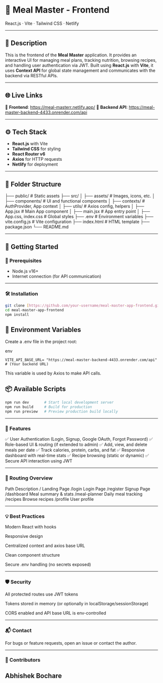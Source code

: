 # 🥗 Meal Master - Frontend  
React.js · Vite · Tailwind CSS · Netlify

---

## 📖 Description  
This is the frontend of the **Meal Master** application. It provides an interactive UI for managing meal plans, tracking nutrition, browsing recipes, and handling user authentication via JWT. Built using **React.js** with **Vite**, it uses **Context API** for global state management and communicates with the backend via RESTful APIs.

---

## 🌐 Live Links  
🔗 **Frontend**: https://meal-masterr.netlify.app/
🔗 **Backend API**: https://meal-master-backend-4433.onrender.com/api

---

## ⚙️ Tech Stack  
- **React.js** with Vite  
- **Tailwind CSS** for styling  
- **React Router v6**   
- **Axios** for HTTP requests  
- **Netlify** for deployment

---

## 📁 Folder Structure  
├── public/ # Static assets
├── src/
│ ├── assets/ # Images, icons, etc.
│ ├── components/ # UI and functional components
│ ├── contexts/ # AuthProvider, App context
│ ├── utils/ # Axios config, helpers
│ ├── App.jsx # Main App component
│ ├── main.jsx # App entry point
│ ├── App.css, index.css # Global styles
├── .env # Environment variables
├── vite.config.js # Vite configuration
├── index.html # HTML template
├── package.json
└── README.md


---

## 🚀 Getting Started  

### 🧰 Prerequisites  
- Node.js v16+  
- Internet connection (for API communication)

---

### 🛠 Installation  
```bash
git clone [https://github.com/your-username/meal-master-app-frontend.git](https://github.com/abhi-bochare/Meal_Master_Frontend)
cd meal-master-app-frontend
npm install
```

## 🔐 Environment Variables
Create a .env file in the project root:

env
```
VITE_API_BASE_URL= "https://meal-master-backend-4433.onrender.com/api" # (Your backend URL)
```
This variable is used by Axios to make API calls.

## 📦 Available Scripts
```bash
npm run dev       # Start local development server
npm run build     # Build for production
npm run preview   # Preview production build locally
```
---
### 🧠 Features
✅ User Authentication (Login, Signup, Google OAuth, Forgot Password)
✅ Role-based UI & routing (if extended to admin)
✅ Add, view, and delete meals per date
✅ Track calories, protein, carbs, and fat
✅ Responsive dashboard with real-time stats
✅ Recipe browsing (static or dynamic)
✅ Secure API interaction using JWT

---
### 🧭 Routing Overview
Path	Description
/	Landing Page
/login	Login Page
/register	Signup Page
/dashboard	Meal summary & stats
/meal-planner	Daily meal tracking
/recipes	Browse recipes
/profile	User profile

---
### 💡 Best Practices
Modern React with hooks

Responsive design 

Centralized context and axios base URL

Clean component structure

Secure .env handling (no secrets exposed)

---
### 🛡️ Security
All protected routes use JWT tokens

Tokens stored in memory (or optionally in localStorage/sessionStorage)

CORS enabled and API base URL is env-controlled

---

### 📬 Contact
For bugs or feature requests, open an issue or contact the author.

---
### 🤝 Contributors
Abhishek Bochare
---
